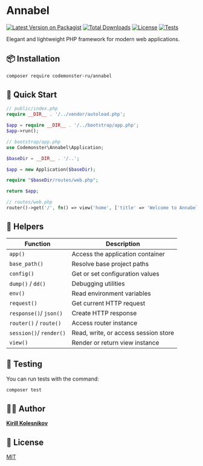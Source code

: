 # Annabel

[![Latest Version on Packagist](https://img.shields.io/packagist/v/codemonster-ru/annabel.svg?style=flat-square)](https://packagist.org/packages/codemonster-ru/annabel)
[![Total Downloads](https://img.shields.io/packagist/dt/codemonster-ru/annabel.svg?style=flat-square)](https://packagist.org/packages/codemonster-ru/annabel)
[![License](https://img.shields.io/packagist/l/codemonster-ru/annabel.svg?style=flat-square)](https://packagist.org/packages/codemonster-ru/annabel)
[![Tests](https://github.com/codemonster-ru/annabel/actions/workflows/tests.yml/badge.svg)](https://github.com/codemonster-ru/annabel/actions/workflows/tests.yml)

Elegant and lightweight PHP framework for modern web applications.

## 📦 Installation

```bash
composer require codemonster-ru/annabel
```

## 🚀 Quick Start

```php
// public/index.php
require __DIR__ . '/../vendor/autoload.php';

$app = require __DIR__ . '/../bootstrap/app.php';
$app->run();

// bootstrap/app.php
use Codemonster\Annabel\Application;

$baseDir = __DIR__ . '/..';

$app = new Application($baseDir);

require "$baseDir/routes/web.php";

return $app;

// routes/web.php
router()->get('/', fn() => view('home', ['title' => 'Welcome to Annabel']));
```

## 🧩 Helpers

| Function                | Description                          |
| ----------------------- | ------------------------------------ |
| `app()`                 | Access the application container     |
| `base_path()`           | Resolve base project paths           |
| `config()`              | Get or set configuration values      |
| `dump()` / `dd()`       | Debugging utilities                  |
| `env()`                 | Read environment variables           |
| `request()`             | Get current HTTP request             |
| `response()`/ `json()`  | Create HTTP response                 |
| `router()` / `route()`  | Access router instance               |
| `session()`/ `render()` | Read, write, or access session store |
| `view()`                | Render or return view instance       |

## 🧪 Testing

You can run tests with the command:

```bash
composer test
```

## 👨‍💻 Author

[**Kirill Kolesnikov**](https://github.com/KolesnikovKirill)

## 📜 License

[MIT](https://github.com/codemonster-ru/annabel/blob/main/LICENSE)

